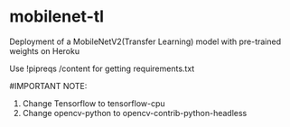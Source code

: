 # mobilenet-tl

Deployment of a MobileNetV2(Transfer Learning) model with pre-trained weights on Heroku

Use !pipreqs /content for getting requirements.txt


#IMPORTANT NOTE: 

1. Change Tensorflow to tensorflow-cpu
2. Change opencv-python to opencv-contrib-python-headless
